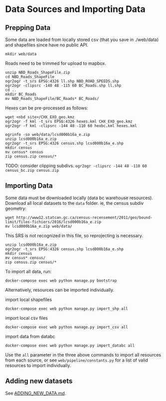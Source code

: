 # Data Sources and Importing Data

## Prepping Data

Some data are loaded from locally stored csv (that you save in ./web/data) and shapefiles since have no public API.

```
mkdir web/data
```

Roads need to be trimmed for upload to mapbox.
```
unzip NBD_Roads_ShapeFile.zip
cd NBD_Roads_ShapeFile
ogr2ogr -t_srs EPSG:4326 ll.shp NBD_ROAD_SPEEDS.shp
ogr2ogr -clipsrc -140 48 -115 60 BC_Roads.shp ll.shp
cd ..
mkdir BC_Roads
mv NBD_Roads_ShapeFile/BC_Roads* BC_Roads/
```

Hexes can be pre-processed as follows: 
```
wget <nbd site>/CHX_EXO_geo.kmz
ogr2ogr -f kml -t_srs EPSG:4326 hexes.kml CHX_EXO_geo.kmz
ogr2ogr -f kml -clipsrc -144 48 -110 60 hexbc.kml hexes.kml
```


```
ogrinfo -so web/data/lcsd000b16a_e.zip
unzip lcsd000b16a_e.zip
ogr2ogr -t_srs EPSG:4326 census.shp lcsd000b16a_e.shp
mkdir census
mv census* census
zip census.zip census/*
```

TODO: consider clipping subdivs. `ogr2ogr -clipsrc -144 48 -110 60 census_bc.zip census.zip`


## Importing Data

Some data must be downloaded locally (data bc warehouse resources). Download all local datasets to the `data` folder. ie, the census subdiv geometry:
```
wget http://www12.statcan.gc.ca/census-recensement/2011/geo/bound-limit/files-fichiers/2016/lcsd000b16a_e.zip
mv lcsd000b16a_e.zip web/data/
```

This SRS is not recognized in this file, so reprojecting is necessary.
```
unzip lcsd000b16a_e.zip
ogr2ogr -t_srs EPSG:4326 census.shp lcsd000b16a_e.shp
mkdir census
mv census* census/
zip census.zip census/*
```

To import all data, run:
```
docker-compose exec web python manage.py bootstrap
```

Alternatively, resources can be imported individually.

import local shapefiles
```
docker-compose exec web python manage.py import_shp all
```

import local csv files
```
docker-compose exec web python manage.py import_csv all
```

import data from databc
```
docker-compose exec web python manage.py import_databc all
```

Use the `all` parameter in the three above commands to import all resources from each source, or see `web/pipeline/constants.py` for a list of valid resources to import individually.

## Adding new datasets

See [ADDING_NEW_DATA.md](ADDING_NEW_DATA.md).
